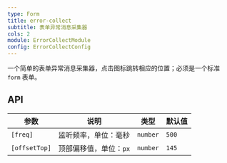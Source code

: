 ```yaml
---
type: Form
title: error-collect
subtitle: 表单异常消息采集器
cols: 2
module: ErrorCollectModule
config: ErrorCollectConfig
---
```


一个简单的表单异常消息采集器，点击图标跳转相应的位置；必须是一个标准 `form` 表单。

## API

参数 | 说明 | 类型 | 默认值
----|------|-----|------
`[freq]` | 监听频率，单位：毫秒 | `number` | `500`
`[offsetTop]` | 顶部偏移值，单位：`px` | `number` | `145`
